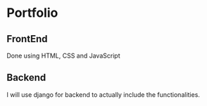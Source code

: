 # Portfolio
## FrontEnd
Done using HTML, CSS and JavaScript

## Backend
I will use django for backend to actually include the functionalities.